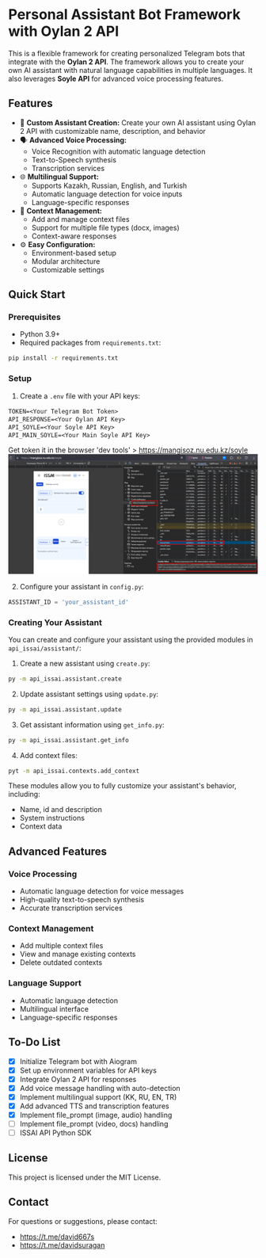 # Personal Assistant Bot Framework with Oylan 2 API

This is a flexible framework for creating personalized Telegram bots that integrate with the **Oylan 2 API**. The framework allows you to create your own AI assistant with natural language capabilities in multiple languages. It also leverages **Soyle API** for advanced voice processing features.

## Features

- 🤖 **Custom Assistant Creation:** Create your own AI assistant using Oylan 2 API with customizable name, description, and behavior
- 🗣️ **Advanced Voice Processing:**
  - Voice Recognition with automatic language detection
  - Text-to-Speech synthesis
  - Transcription services
- 🌐 **Multilingual Support:** 
  - Supports Kazakh, Russian, English, and Turkish
  - Automatic language detection for voice inputs
  - Language-specific responses
- 📝 **Context Management:**
  - Add and manage context files
  - Support for multiple file types (docx, images)
  - Context-aware responses
- ⚙️ **Easy Configuration:** 
  - Environment-based setup
  - Modular architecture
  - Customizable settings

## Quick Start

### Prerequisites

- Python 3.9+
- Required packages from `requirements.txt`:

```bash
pip install -r requirements.txt
```

### Setup

1. Create a `.env` file with your API keys:

```env
TOKEN=<Your Telegram Bot Token>
API_RESPONSE=<Your Oylan API Key>
API_SOYLE=<Your Soyle API Key>
API_MAIN_SOYLE=<Your Main Soyle API Key> 
```
Get token it in the browser 'dev tools' > https://mangisoz.nu.edu.kz/soyle
![How to get main Soyle API Key](tmp/get_token.jpg)

2. Configure your assistant in `config.py`:
```python
ASSISTANT_ID = 'your_assistant_id'
```

### Creating Your Assistant

You can create and configure your assistant using the provided modules in `api_issai/assistant/`:

1. Create a new assistant using `create.py`:
```bash
py -m api_issai.assistant.create

```
2. Update assistant settings using `update.py`:
```bash
py -m api_issai.assistant.update

```
3. Get assistant information using `get_info.py`:
```bash
py -m api_issai.assistant.get_info
```

4. Add context files:
```bash
pyt -m api_issai.contexts.add_context
```

These modules allow you to fully customize your assistant's behavior, including:
- Name, id and description
- System instructions
- Context data

## Advanced Features

### Voice Processing
- Automatic language detection for voice messages
- High-quality text-to-speech synthesis
- Accurate transcription services

### Context Management
- Add multiple context files
- View and manage existing contexts
- Delete outdated contexts

### Language Support
- Automatic language detection
- Multilingual interface
- Language-specific responses

## To-Do List

- [x] Initialize Telegram bot with Aiogram
- [x] Set up environment variables for API keys
- [x] Integrate Oylan 2 API for responses
- [x] Add voice message handling with auto-detection
- [x] Implement multilingual support (KK, RU, EN, TR)
- [x] Add advanced TTS and transcription features
- [x] Implement file_prompt (image, audio) handling
- [ ] Implement file_prompt (video, docs) handling
- [ ] ISSAI API Python SDK

## License

This project is licensed under the MIT License.

## Contact

For questions or suggestions, please contact:

- https://t.me/david667s
- https://t.me/davidsuragan